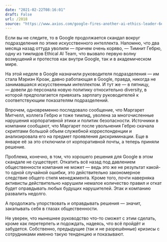 ```yaml
---
date: "2021-02-22T08:16:01"
draft: False
url: /2018
source: "https://www.axios.com/google-fires-another-ai-ethics-leader-6ef7dcd5-4583-4396-b5b3-129547ff3091.html"
---
```


Если вы не следите, то в Google продолжается скандал вокруг подразделения по этике искусственного интеллекта. Напомню, что два месяца назад оттуда уволили — причем очень коряво, — Тимнит Гебрю, одну из тимлидов Ethical AI Team, что вызвало первую волну возмущений и протестов как внутри Google, так и в академическом мире. 

На этой неделе в Google назначили руководителя подразделения — им стала Мэриэн Кроак, давно работающая в Google, правда, никогда не занимавшаяся искусственным интеллектом. И тут же — в пятницу, — довели до персонала новую политику относительно diversity, в которой предполагается привязать зарплату руководителей к соответствующим показателям подразделений.

Впрочем, одновременно последовало сообщение, что Маргарет Митчелл, коллега Гебрю и тоже тимлид, уволена за многочисленные нарушения корпоративной этики и политик безопасности. Источники в компании сообщают, что Маргарет после увольнения Гебрю скачала скриптами большой объем служебной корреспонденции и анализировала его на предмет проявления дискриминации. Еще в январе её за это отключили от корпоративной почты, а теперь приняли решение.

Проблема, конечно, в том, что хорошего решения для Google в этом скандале не существует. Откатить всё назад под давлением общественности компания не может — ведь это же не результат какой-то одной случайной ошибки, это действительно закономерное следствие общего стиля менеджмента. Кроме того, почти наверняка активисты действительно нарушили немалое количество правил и откат будет оправдывать любых будущих нарушителей. Этак и компанию развалить недолго. 

А продолжать упорствовать и оправдывать решения — значит, закапывать себя в глазах общественности. 

Не уверен, что нынешнее руководство что-то сможет с этим сделать, кроме как перетерпеть и подождать, надеясь, что всё пройдёт и забудется. Собственно, предыдущие (так и не разрешённые) кризисы с сотрудниками именно такую тенденцию и показывают.
